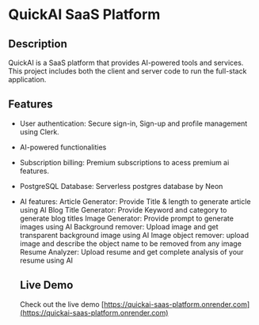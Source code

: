 # QuickAI SaaS Platform

## Description
QuickAI is a SaaS platform that provides AI-powered tools and services. This project includes both the client and server code to run the full-stack application.

## Features
- User authentication: Secure sign-in, Sign-up and profile management using Clerk.
- AI-powered functionalities
- Subscription billing: Premium subscriptions to acess premium ai features.
- PostgreSQL Database: Serverless postgres database by Neon
- AI features:
   Article Generator: Provide Title & length to generate article using AI
   Blog Title Generator: Provide Keyword and category to generate blog titles
   Image Generator: Provide prompt to generate images using AI
   Background remover: Upload image and get transparent background image using AI
   Image object remover: upload image and describe the object name to be removed from any image
   Resume Analyzer: Upload resume and get complete analysis of your resume using AI

  ## Live Demo
   Check out the live demo [https://quickai-saas-platform.onrender.com](https://quickai-saas-platform.onrender.com)

  
